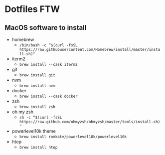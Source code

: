 
# Dotfiles FTW

## MacOS software to install
- homebrew
  - `/bin/bash -c “$(curl -fsSL https://raw.githubusercontent.com/Homebrew/install/master/install.sh)"`
- iterm2
  - `brew install --cask iterm2`
- git
  - `brew install git`
- nvm
  - `brew install nvm`
- docker
  - `brew install --cask docker`
- zsh
  - `brew install zsh`
- oh my zsh
  - `sh -c “$(curl -fsSL https://raw.github.com/ohmyzsh/ohmyzsh/master/tools/install.sh)"`
- powerlevel10k theme
  - `brew install romkatv/powerlevel10k/powerlevel10k`
- htop
  - `brew install htop`